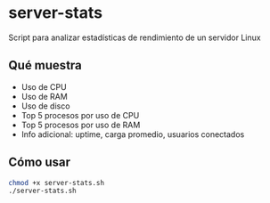 # server-stats
Script para analizar estadísticas de rendimiento de un servidor Linux
<!-- https://roadmap.sh/projects/server-stats -->
## Qué muestra

- Uso de CPU
- Uso de RAM
- Uso de disco
- Top 5 procesos por uso de CPU
- Top 5 procesos por uso de RAM
- Info adicional: uptime, carga promedio, usuarios conectados

## Cómo usar

```bash
chmod +x server-stats.sh
./server-stats.sh

